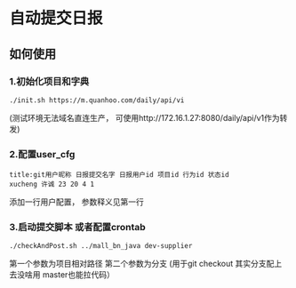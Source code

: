 # 自动提交日报
## 如何使用
### 1.初始化项目和字典
```
./init.sh https://m.quanhoo.com/daily/api/vi
```
  (测试环境无法域名直连生产， 可使用http://172.16.1.27:8080/daily/api/v1作为转发)

### 2.配置user_cfg
```
title:git用户昵称 日报提交名字 日报用户id 项目id 行为id 状态id
xucheng 许诚 23 20 4 1
```
  添加一行用户配置， 参数释义见第一行

### 3.启动提交脚本 或者配置crontab
```
./checkAndPost.sh ../mall_bn_java dev-supplier
```
  第一个参数为项目相对路径 第二个参数为分支
  (用于git checkout 其实分支配上去没啥用 master也能拉代码）
